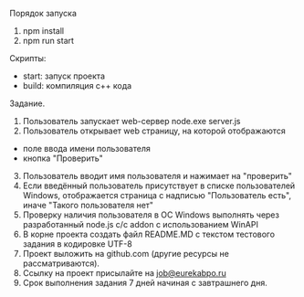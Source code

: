 Порядок запуска

1. npm install
2. npm run start

Скрипты:

- start: запуск проекта
- build: компиляция c++ кода

Задание.

1. Пользователь запускает web-сервер
   node.exe server.js
2. Пользователь открывает web страницу, на которой отображаются

- поле ввода имени пользователя
- кнопка "Проверить"

3. Пользователь вводит имя пользователя и нажимает на "проверить"
4. Если введённый пользователь присутствует в списке пользователей Windows, отображается страница с надписью "Пользователь есть", иначе "Такого пользователя нет"
5. Проверку наличия пользователя в ОС Windows выполнять через разработанный node.js c/c addon с использованием WinAPI
6. В корне проекта создать файл README.MD с текстом тестового задания в кодировке UTF-8
7. Проект выложить на github.com (другие ресурсы не рассматриваются).
8. Ссылку на проект присылайте на job@eurekabpo.ru
9. Срок выполнения задания 7 дней начиная с завтрашнего дня.
